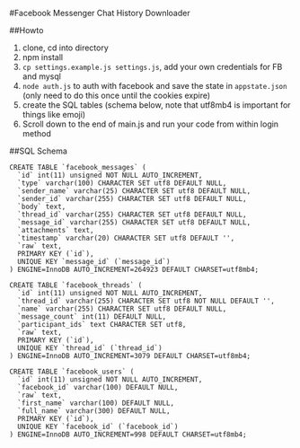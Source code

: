 #Facebook Messenger Chat History Downloader

##Howto
1. clone, cd into directory
2. npm install
3. `cp settings.example.js settings.js`, add your own credentials for FB and mysql
4. `node auth.js` to auth with facebook and save the state in `appstate.json` (only need to do this once until the cookies expire)
5. create the SQL tables (schema below, note that utf8mb4 is important for things like emoji)
6. Scroll down to the end of main.js and run your code from within login method


##SQL Schema
```
CREATE TABLE `facebook_messages` (
  `id` int(11) unsigned NOT NULL AUTO_INCREMENT,
  `type` varchar(100) CHARACTER SET utf8 DEFAULT NULL,
  `sender_name` varchar(25) CHARACTER SET utf8 DEFAULT NULL,
  `sender_id` varchar(255) CHARACTER SET utf8 DEFAULT NULL,
  `body` text,
  `thread_id` varchar(255) CHARACTER SET utf8 DEFAULT NULL,
  `message_id` varchar(255) CHARACTER SET utf8 DEFAULT NULL,
  `attachments` text,
  `timestamp` varchar(20) CHARACTER SET utf8 DEFAULT '',
  `raw` text,
  PRIMARY KEY (`id`),
  UNIQUE KEY `message_id` (`message_id`)
) ENGINE=InnoDB AUTO_INCREMENT=264923 DEFAULT CHARSET=utf8mb4;
```

```
CREATE TABLE `facebook_threads` (
  `id` int(11) unsigned NOT NULL AUTO_INCREMENT,
  `thread_id` varchar(255) CHARACTER SET utf8 NOT NULL DEFAULT '',
  `name` varchar(255) CHARACTER SET utf8 DEFAULT NULL,
  `message_count` int(11) DEFAULT NULL,
  `participant_ids` text CHARACTER SET utf8,
  `raw` text,
  PRIMARY KEY (`id`),
  UNIQUE KEY `thread_id` (`thread_id`)
) ENGINE=InnoDB AUTO_INCREMENT=3079 DEFAULT CHARSET=utf8mb4;
```

```
CREATE TABLE `facebook_users` (
  `id` int(11) unsigned NOT NULL AUTO_INCREMENT,
  `facebook_id` varchar(100) DEFAULT NULL,
  `raw` text,
  `first_name` varchar(100) DEFAULT NULL,
  `full_name` varchar(300) DEFAULT NULL,
  PRIMARY KEY (`id`),
  UNIQUE KEY `facebook_id` (`facebook_id`)
) ENGINE=InnoDB AUTO_INCREMENT=998 DEFAULT CHARSET=utf8mb4;
```